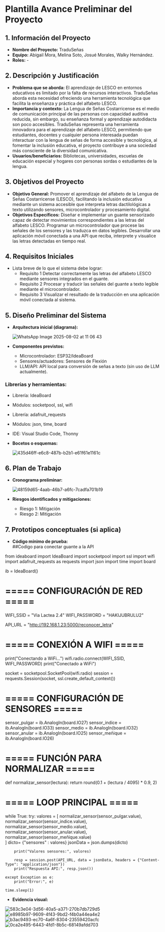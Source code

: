 # Plantilla Avance Preliminar del Proyecto

## 1. Información del Proyecto
- **Nombre del Proyecto:** TraduSeñas
- **Equipo:** Abigail Mora, Melina Soto, Josué Morales, Walky Hernández.
- **Roles:** - 

## 2. Descripción y Justificación
- **Problema que se aborda:**
  El aprendizaje de LESCO en entornos educativos es limitado por la falta de recursos interactivos. TraduSeñas aborda esta necesidad ofreciendo una herramienta tecnológica que facilita la enseñanza y práctica del alfabeto LESCO.
- **Importancia y contexto:**
  La Lengua de Señas Costarricense es el medio de comunicación principal de las personas con capacidad auditiva reducida, sin embargo, su enseñanza formal y aprendizaje autodidacta son poco accesibles. TraduSeñas representa una herramienta innovadora para el aprendizaje del alfabeto LESCO, permitiendo que estudiantes, docentes y cualquier persona interesada puedan interactuar con la lengua de señas de forma accesible y tecnológica, al fomentar la inclusión educativa, el proyecto contribuye a una sociedad más consciente de la diversidad comunicativa.
- **Usuarios/beneficiarios:**
  Bibliotecas, universidades, escuelas de educación especial y hogares con personas sordas o estudiantes de la lengua.

## 3. Objetivos del Proyecto
- **Objetivo General:**
  Promover el aprendizaje del alfabeto de la Lengua de Señas Costarricense (LESCO), facilitando la inclusión educativa mediante un sistema accesible que interpreta letras dactilológicas a texto utilizando sensores, microcontrolador y procesamiento digital.
- **Objetivos Específicos:**
  Diseñar e implementar un guante sensorizado capaz de detectar movimientos correspondientes a las letras del alfabeto LESCO.
  Programar un microcontrolador que procese las señales de los sensores y las traduzca en datos legibles.
  Desarrollar una aplicación móvil conectada a una API que reciba, interprete y visualice las letras detectadas en tiempo real.

## 4. Requisitos Iniciales
- Lista breve de lo que el sistema debe lograr:  
  - Requisito 1
    Detectar correctamente las letras del alfabeto LESCO mediante sensores integrados en el guante.
  - Requisito 2
    Procesar y traducir las señales del guante a texto legible mediante el microcontrolador.
  - Requisito 3
    Visualizar el resultado de la traducción en una aplicación móvil conectada al sistema.

## 5. Diseño Preliminar del Sistema
- **Arquitectura inicial (diagrama):**
   
  ![WhatsApp Image 2025-08-02 at 11 06 43](https://github.com/user-attachments/assets/ae671022-2f4b-4716-9184-d66ed2bdfa96)

- **Componentes previstos:**  
  - Microcontrolador: ESP32/IdeaBoard
  - Sensores/actuadores: Sensores de Flexión 
  - LLM/API: API local para conversión de señas a texto (sin uso de LLM actualmente).

### Librerías y herramientas:
  
  - Librería: IdeaBoard
  - Módulos: socketpool, ssl, wifi
    
  - Librería: adafruit_requests
  - Módulos: json, time, board
    
  - IDE: Visual Studio Code, Thonny


- **Bocetos o esquemas:**
  
  ![435d46ff-e6c8-487b-b2b1-e61f61e1161c](https://github.com/user-attachments/assets/79891ffc-639a-4970-b803-70fa446ac21d)
  
## 6. Plan de Trabajo
- **Cronograma preliminar:**
  
  ![48159d65-4aab-46b7-a6fc-7cadfa701b19](https://github.com/user-attachments/assets/e788e006-088e-44e9-83c3-92dfb425b4fc)

- **Riesgos identificados y mitigaciones:**  
  - Riesgo 1: Mitigación  
  - Riesgo 2: Mitigación  

## 7. Prototipos conceptuales (si aplica)
- **Código mínimo de prueba:**  
  ##Codigo para conectar guante a la API

from ideaboard import IdeaBoard
import socketpool
import ssl
import wifi
import adafruit_requests as requests
import json
import time
import board

ib = IdeaBoard()
# ===== CONFIGURACIÓN DE RED =====
WIFI_SSID = "Via Lactea 2.4"
WIFI_PASSWORD = "HAKIJUBRULU2"

API_URL = "http://192.168.1.23:5000/reconocer_letra"

# ===== CONEXIÓN A WIFI =====
print("Conectando a WiFi...")
wifi.radio.connect(WIFI_SSID, WIFI_PASSWORD)
print("Conectado a WiFi")

socket = socketpool.SocketPool(wifi.radio)
session = requests.Session(socket, ssl.create_default_context())

# ===== CONFIGURACIÓN DE SENSORES =====
sensor_pulgar = ib.AnalogIn(board.IO27)
sensor_indice = ib.AnalogIn(board.IO33)
sensor_medio = ib.AnalogIn(board.IO32)
sensor_anular = ib.AnalogIn(board.IO25)
sensor_meñique = ib.AnalogIn(board.IO26)

# ===== FUNCIÓN PARA NORMALIZAR =====
def normalizar_sensor(lectura):
    return round(0.1 + (lectura / 4095) * 0.9, 2)

# ===== LOOP PRINCIPAL =====
while True:
    try:
        valores = [
            normalizar_sensor(sensor_pulgar.value),
            normalizar_sensor(sensor_indice.value),
            normalizar_sensor(sensor_medio.value),
            normalizar_sensor(sensor_anular.value),
            normalizar_sensor(sensor_meñique.value)           
       ]
        dicto= {"sensores" : valores}
        jsonData = json.dumps(dicto)
        
        print("Valores sensores:", valores)
        
        resp = session.post(API_URL, data = jsonData, headers = {"Content-Type": "application/json"}) 
        print("Respuesta API:", resp.json())
    
    except Exception as e:
        print("Error:", e)
    
    time.sleep(1)

- **Evidencia visual:**  
  
![583c3e04-3d56-40a5-a371-270b7db729d5](https://github.com/user-attachments/assets/7d68055a-564c-4f71-b616-a8f65a55736a)
![e8985b97-9609-4f43-9bd2-f4b0a44ea4e2](https://github.com/user-attachments/assets/0e41be7e-9561-46d0-8281-1df01829a7de)
![b3ac9493-ec70-4a6f-8304-23559420acfc](https://github.com/user-attachments/assets/c890a717-d68e-4b95-8094-4a86f8e209f0)
![0ca2e495-6443-4fd1-8b5c-68149afdd703](https://github.com/user-attachments/assets/1d8c1eaa-1af5-4887-ab7d-d1bbf3e2f373)

